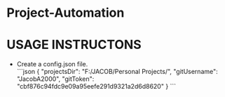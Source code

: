 # Project-Automation
<h1>USAGE INSTRUCTONS</h1>
<ul>
    <li>Create a config.json file.</li>
    ```json
    {
        "projectsDir": "F:/JACOB/Personal Projects/",
        "gitUsername": "JacobA2000",
        "gitToken": "cbf876c94fdc9e09a95eefe291d9321a2d6d8620"
    }
    ```
</ul>